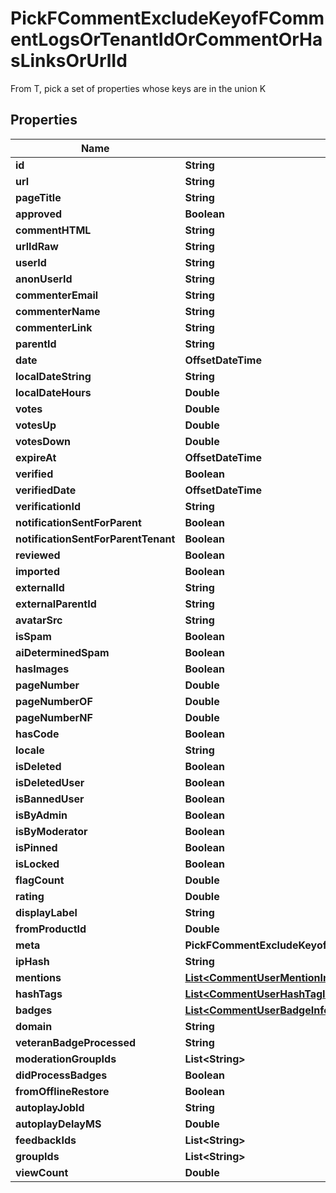 

# PickFCommentExcludeKeyofFCommentLogsOrTenantIdOrCommentOrHasLinksOrUrlId

From T, pick a set of properties whose keys are in the union K

## Properties

| Name | Type | Description | Notes |
|------------ | ------------- | ------------- | -------------|
|**id** | **String** |  |  |
|**url** | **String** |  |  |
|**pageTitle** | **String** |  |  [optional] |
|**approved** | **Boolean** |  |  |
|**commentHTML** | **String** |  |  |
|**urlIdRaw** | **String** |  |  [optional] |
|**userId** | **String** |  |  [optional] |
|**anonUserId** | **String** |  |  [optional] |
|**commenterEmail** | **String** |  |  [optional] |
|**commenterName** | **String** |  |  |
|**commenterLink** | **String** |  |  [optional] |
|**parentId** | **String** |  |  [optional] |
|**date** | **OffsetDateTime** |  |  |
|**localDateString** | **String** |  |  [optional] |
|**localDateHours** | **Double** |  |  [optional] |
|**votes** | **Double** |  |  |
|**votesUp** | **Double** |  |  |
|**votesDown** | **Double** |  |  |
|**expireAt** | **OffsetDateTime** |  |  [optional] |
|**verified** | **Boolean** |  |  |
|**verifiedDate** | **OffsetDateTime** |  |  [optional] |
|**verificationId** | **String** |  |  [optional] |
|**notificationSentForParent** | **Boolean** |  |  [optional] |
|**notificationSentForParentTenant** | **Boolean** |  |  [optional] |
|**reviewed** | **Boolean** |  |  [optional] |
|**imported** | **Boolean** |  |  [optional] |
|**externalId** | **String** |  |  [optional] |
|**externalParentId** | **String** |  |  [optional] |
|**avatarSrc** | **String** |  |  [optional] |
|**isSpam** | **Boolean** |  |  [optional] |
|**aiDeterminedSpam** | **Boolean** |  |  [optional] |
|**hasImages** | **Boolean** |  |  [optional] |
|**pageNumber** | **Double** |  |  [optional] |
|**pageNumberOF** | **Double** |  |  [optional] |
|**pageNumberNF** | **Double** |  |  [optional] |
|**hasCode** | **Boolean** |  |  [optional] |
|**locale** | **String** |  |  |
|**isDeleted** | **Boolean** |  |  [optional] |
|**isDeletedUser** | **Boolean** |  |  [optional] |
|**isBannedUser** | **Boolean** |  |  [optional] |
|**isByAdmin** | **Boolean** |  |  [optional] |
|**isByModerator** | **Boolean** |  |  [optional] |
|**isPinned** | **Boolean** |  |  [optional] |
|**isLocked** | **Boolean** |  |  [optional] |
|**flagCount** | **Double** |  |  [optional] |
|**rating** | **Double** |  |  [optional] |
|**displayLabel** | **String** |  |  [optional] |
|**fromProductId** | **Double** |  |  [optional] |
|**meta** | **PickFCommentExcludeKeyofFCommentLogsOrTenantIdOrCommentOrHasLinksOrUrlIdMeta** |  |  [optional] |
|**ipHash** | **String** |  |  [optional] |
|**mentions** | [**List&lt;CommentUserMentionInfo&gt;**](CommentUserMentionInfo.md) |  |  [optional] |
|**hashTags** | [**List&lt;CommentUserHashTagInfo&gt;**](CommentUserHashTagInfo.md) |  |  [optional] |
|**badges** | [**List&lt;CommentUserBadgeInfo&gt;**](CommentUserBadgeInfo.md) |  |  [optional] |
|**domain** | **String** |  |  [optional] |
|**veteranBadgeProcessed** | **String** |  |  [optional] |
|**moderationGroupIds** | **List&lt;String&gt;** |  |  [optional] |
|**didProcessBadges** | **Boolean** |  |  [optional] |
|**fromOfflineRestore** | **Boolean** |  |  [optional] |
|**autoplayJobId** | **String** |  |  [optional] |
|**autoplayDelayMS** | **Double** |  |  [optional] |
|**feedbackIds** | **List&lt;String&gt;** |  |  [optional] |
|**groupIds** | **List&lt;String&gt;** |  |  [optional] |
|**viewCount** | **Double** |  |  [optional] |



